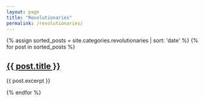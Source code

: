 ```yaml
---
layout: page
title: "Revolutionaries"
permalink: /revolutionaries/
---
```

{% assign sorted_posts = site.categories.revolutionaries | sort: 'date' %}
{% for post in sorted_posts %}
<h2><a href="{{ post.url }}">{{ post.title }}</a></h2>
<p>{{ post.excerpt }}</p>
{% endfor %}
